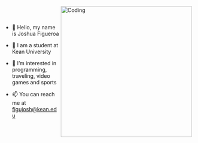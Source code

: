 <img align="right" alt="Coding" width="350" src="https://user-images.githubusercontent.com/74038190/229223263-cf2e4b07-2615-4f87-9c38-e37600f8381a.gif">
<br><br>

- 👋 Hello, my name is Joshua Figueroa

- 🏫 I am a student at Kean University
  
- 👀 I’m interested in programming, traveling, video games and sports
             
- 📫 You can reach me at figujosh@kean.edu                        
















<!---
joshfigs/joshfigs is a ✨ special ✨ repository because its `README.md` (this file) appears on your GitHub profile.
You can click the Preview link to take a look at your changes.
--->

